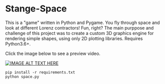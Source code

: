 # Stange-Space

This is a "game" written in Python and Pygame. You fly through space and look at different Lorenz contractors! Fun, right? The main purppose and challenge of this project was to create a custom 3D graphics engine for rendering simple shapes, using only 2D plotting libraries. Requires Python3.6+. 

Click the image below to see a preview video. 

[![IMAGE ALT TEXT HERE](https://img.youtube.com/vi/QAdsIA-e128/0.jpg)](https://www.youtube.com/watch?v=QAdsIA-e128)

```
pip install -r requirements.txt
python space.py
```

